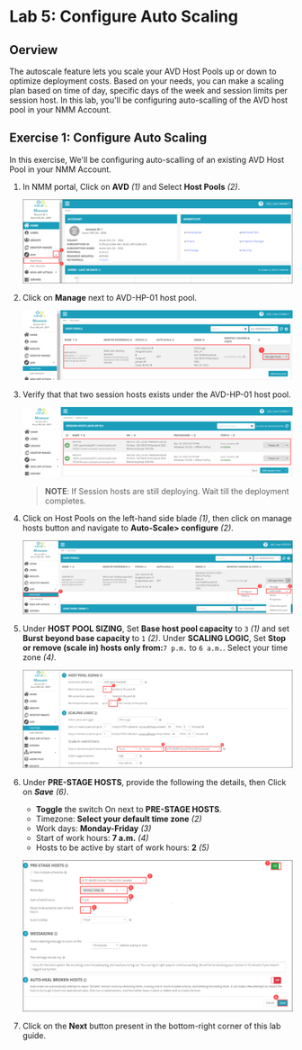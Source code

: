 # Lab 5: Configure Auto Scaling

## Oerview

The autoscale feature lets you scale your AVD Host Pools up or down to optimize deployment costs. Based on your needs, you can make a scaling plan based on time of day, specific days of the week and session limits per session host. In this lab, you'll be configuring auto-scalling of the AVD host pool in your NMM Account. 

## Exercise 1: Configure Auto Scaling

In this exercise, We'll be configuring auto-scalling of an existing AVD Host Pool in your NMM Account.  
   
1. In NMM portal, Click on **AVD** *(1)* and Select **Host Pools** *(2)*.

   ![](media/2s5.png)
   
1. Click on **Manage** next to AVD-HP-01 host pool.

   ![](media/2ss11.png)
   
1. Verify that that two session hosts exists under the AVD-HP-01 host pool.

   ![](media/2ss14.png)
    
   >**NOTE**: If Session hosts are still deploying. Wait till the deployment completes.

1. Click on Host Pools on the left-hand side blade *(1)*, then click on manage hosts button and navigate to **Auto-Scale> configure** *(2)*.

   ![](media/5s1.png)
   
1. Under **HOST POOL SIZING**, Set **Base host pool capacity** to ```3``` *(1)* and set **Burst beyond base capacity** to ```1``` *(2)*. Under **SCALING LOGIC**, Set **Stop or remove (scale in) hosts only from:**```7 p.m.``` to ```6 a.m.```. Select your time zone *(4)*.

   ![](media/5s2.png)
   
1. Under **PRE-STAGE HOSTS**, provide the following the details, then Click on ***Save*** *(6)*.

   - **Toggle** the switch On next to **PRE-STAGE HOSTS**.
   - Timezone: **Select your default time zone** *(2)*
   - Work days: **Monday-Friday** *(3)*
   - Start of work hours: **7 a.m.** *(4)*
   - Hosts to be active by start of work hours: **2** *(5)*

   ![](media/5s3.png)
   
1. Click on the **Next** button present in the bottom-right corner of this lab guide.



